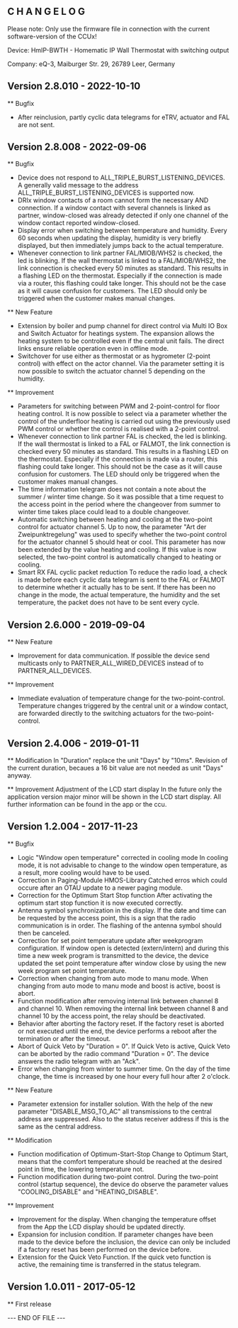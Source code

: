 C H A N G E L O G
-----------------

Please note: Only use the firmware file in connection with the current software-version
of the CCUx!

Device: HmIP-BWTH - Homematic IP Wall Thermostat with switching output

Company: eQ-3, Maiburger Str. 29, 26789 Leer, Germany


Version 2.8.010 - 2022-10-10
--------------------------------------------------------------

** Bugfix
   * After reinclusion, partly cyclic data telegrams for eTRV, actuator and FAL are not
     sent.


Version 2.8.008 - 2022-09-06
--------------------------------------------------------------

** Bugfix
   * Device does not respond to ALL_TRIPLE_BURST_LISTENING_DEVICES.
      A generally valid message to the address ALL_TRIPLE_BURST_LISTENING_DEVICES is
      supported now.
   * DRIx window contacts of a room cannot form the necessary AND connection.
      If a window contact with several channels is linked as partner, window-closed was
      already detected if only one channel of the window contact reported window-closed.
   * Display error when switching between temperature and humidity.
      Every 60 seconds when updating the display, humidity is very briefly displayed,
      but then immediately jumps back to the actual temperature.
   * Whenever connection to link partner FAL/MIOB/WHS2 is checked, the led is blinking.
      If the wall thermostat is linked to a FAL/MIOB/WHS2, the link connection is
      checked every 50 minutes as standard. This results in a flashing LED on the
      thermostat. Especially if the connection is made via a router, this flashing could
      take longer. This should not be the case as it will cause confusion for customers.
      The LED should only be triggered when the customer makes manual changes.

** New Feature
   * Extension by boiler and pump channel for direct control via Multi IO Box and Switch
     Actuator for heatings system.
      The expansion allows the heating system to be controlled even if the central unit
      fails. The direct links ensure reliable operation even in offline mode.
   * Switchover for use either as thermostat or as hygrometer (2-point control) with
     effect on the actor channel.
      Via the parameter setting it is now possible to switch the actuator channel 5
      depending on the humidity.

** Improvement
   * Parameters for switching between PWM and 2-point-control for floor heating control.
      It is now possible to select via a parameter whether the control of the underfloor
      heating is carried out using the previously used PWM control or whether the
      control is realised with a 2-point control.
   * Whenever connection to link partner FAL is checked, the led is blinking.
      If the wall thermostat is linked to a FAL or FALMOT, the link connection is
      checked every 50 minutes as standard. This results in a flashing LED on the
      thermostat. Especially if the connection is made via a router, this flashing could
      take longer. This should not be the case as it will cause confusion for customers.
      The LED should only be triggered when the customer makes manual changes.
   * The time information telegram does not contain a note about the summer / winter
     time change.
      So it was possible that a time request to the access point in the period where the
      changeover from summer to winter time takes place could lead to a double
      changeover.
   * Automatic switching between heating and cooling at the two-point control for
     actuator channel 5.
      Up to now, the parameter "Art der Zweipunktregelung" was used to specify whether
      the two-point control for the actuator channel 5 should heat or cool. This
      parameter has now been extended by the value heating and cooling. If this value is
      now selected, the two-point control is automatically changed to heating or
      cooling.
   * Smart RX FAL cyclic packet reduction
      To reduce the radio load, a check is made before each cyclic data telegram is sent
      to the FAL or FALMOT to determine whether it actually has to be sent. If there has
      been no change in the mode, the actual temperature, the humidity and the set
      temperature, the packet does not have to be sent every cycle.


Version 2.6.000 - 2019-09-04
--------------------------------------------------------------

** New Feature
   * Improvement for data communication.
      If possible the device send multicasts only to PARTNER_ALL_WIRED_DEVICES instead
      of to PARTNER_ALL_DEVICES.

** Improvement
   * Immediate evaluation of temperature change for the two-point-control.
      Temperature changes triggered by the central unit or a window contact, are
      forwarded directly to the switching actuators for the two-point-control.


Version 2.4.006 - 2019-01-11
--------------------------------------------------------------

** Modification
    In "Duration" replace the unit "Days" by "10ms".
     Revision of the current duration, becaues a 16 bit value are not needed as unit
     "Days" anyway.

** Improvement
    Adjustment of the LCD start display
     In the future only the application version major minor will be shown in the LCD
     start display. All further information can be found in the app or the ccu.


Version 1.2.004 - 2017-11-23
--------------------------------------------------------------

** Bugfix
   * Logic "Window open temperature" corrected in cooling mode
      In cooling mode, it is not advisable to change to the window open temperature, as
      a result, more cooling would have to be used.
   * Correction in Paging-Module HMOS-Library
      Catched erros which could occure after an OTAU update to a newer paging module.
   * Correction for the Optimum Start Stop function
      After activating the optimum start stop function it is now executed correctly.
   * Antenna symbol synchronization in the display.
     If the date and time can be requested by the access point, this is a sign that the
     radio communication is in order. The flashing of the antenna symbol should then be
     canceled.
   * Correction for set point temperature update after weekprogram configuration.
      If window open is detected (extern/intern) and during this time a new week program
      is transmitted to the device, the device updated the set point temperature after
      window close by using the new week program set point temperature.
   * Correction when changing from auto mode to manu mode.
      When changing from auto mode to manu mode and boost is active, boost is abort.
   * Function modification after removing internal link between channel 8 and channel 10.
      When removing the internal link between channel 8 and channel 10 by the access
      point, the relay should be deactivated.
   * Behavior after aborting the factory reset.
      If the factory reset is aborted or not executed until the end, the device performs
      a reboot after the termination or after the timeout.
   * Abort of Quick Veto by "Duration = 0".
      If Quick Veto is active, Quick Veto can be aborted by the radio command
      "Duration = 0". The device answers the radio telegram with an "Ack".
   * Error when changing from winter to summer time.
       On the day of the time change, the time is increased by one hour every full hour
       after 2 o'clock.

** New Feature
   * Parameter extension for installer solution.
      With the help of the new parameter "DISABLE_MSG_TO_AC" all transmissions to the
      central address are suppressed. Also to the status receiver address if this is the
      same as the central address.

** Modification
   * Function modification of Optimum-Start-Stop
      Change to Optimum Start, means that the comfort temperature should be reached at
      the desired point in time, the lowering temperature not.
   * Function modification during two-point control.
      During the two-point control (startup sequence), the device do observe the
      parameter values "COOLING_DISABLE" and "HEATING_DISABLE".

** Improvement
   * Improvement for the display.
      When changing the temperature offset from the App the LCD display should be updated
      directly.
   * Expansion for inclusion condition.
      If parameter changes have been made to the device before the inclusion, the device
      can only be included if a factory reset has been performed on the device before.
   * Extension for the Quick Veto Function.
      If the quick veto function is active, the remaining time is transferred in the
      status telegram.


Version 1.0.011 - 2017-05-12
--------------------------------------------------------------

** First release


--- END OF FILE ---